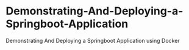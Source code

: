 # Demonstrating-And-Deploying-a-Springboot-Application
Demonstrating And Deploying a Springboot Application using Docker
